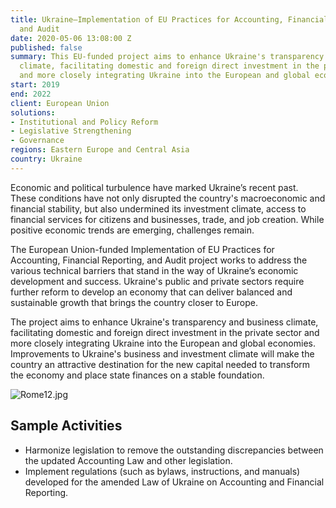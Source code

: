 ```yaml
---
title: Ukraine—Implementation of EU Practices for Accounting, Financial Reporting,
  and Audit
date: 2020-05-06 13:08:00 Z
published: false
summary: This EU-funded project aims to enhance Ukraine's transparency and business
  climate, facilitating domestic and foreign direct investment in the private sector
  and more closely integrating Ukraine into the European and global economies.
start: 2019
end: 2022
client: European Union
solutions:
- Institutional and Policy Reform
- Legislative Strengthening
- Governance
regions: Eastern Europe and Central Asia
country: Ukraine
---
```


Economic and political turbulence have marked Ukraine’s recent past. These conditions have not only disrupted the country's macroeconomic and financial stability, but also undermined its  investment climate, access to financial services for citizens and businesses, trade, and job creation. While positive  economic trends are emerging, challenges remain.

The European Union-funded Implementation of EU Practices for Accounting, Financial Reporting, and Audit project works to address the various technical barriers that stand in the way of Ukraine’s economic development and success. Ukraine's public and private sectors require further reform to develop an economy that can deliver balanced and sustainable growth that brings the country closer to Europe. 

The project aims to enhance Ukraine's transparency and business climate, facilitating domestic and foreign direct investment in the private sector and more closely integrating Ukraine into the European and global economies. Improvements to Ukraine's business and investment climate will make the country an attractive destination for the new capital needed to transform the economy and place state finances on a stable foundation. 

![Rome12.jpg](/uploads/Rome12.jpg)

## Sample Activities

* Harmonize legislation to remove the outstanding discrepancies between the updated Accounting Law and other legislation.
* Implement regulations (such as bylaws, instructions, and  manuals) developed for the amended Law of Ukraine on Accounting and Financial Reporting.